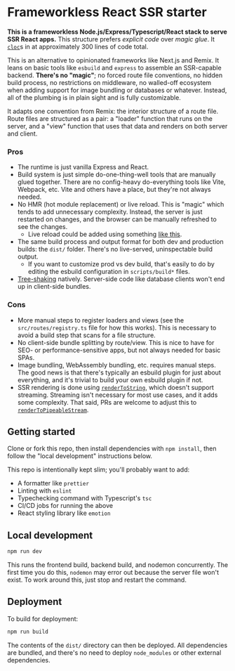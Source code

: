 # Frameworkless React SSR starter

**This is a frameworkless Node.js/Express/Typescript/React stack to serve SSR React apps.** This structure prefers _explicit code_ over _magic glue_. It [`cloc`](https://github.com/AlDanial/cloc)s in at approximately 300 lines of code total.

This is an alternative to opinionated frameworks like Next.js and Remix. It leans on basic tools like `esbuild` and `express` to assemble an SSR-capable backend. **There's no "magic"**; no forced route file conventions, no hidden build process, no restrictions on middleware, no walled-off ecosystem when adding support for image bundling or databases or whatever. Instead, all of the plumbing is in plain sight and is fully customizable.

It adapts one convention from Remix: the interior structure of a route file. Route files are structured as a pair: a "loader" function that runs on the server, and a "view" function that uses that data and renders on both server and client.

### Pros

* The runtime is just vanilla Express and React.
* Build system is just simple do-one-thing-well tools that are manually glued together. There are no config-heavy do-everything tools like Vite, Webpack, etc. Vite and others have a place, but they're not always needed.
* No HMR (hot module replacement) or live reload. This is "magic" which tends to add unnecessary complexity. Instead, the server is just restarted on changes, and the browser can be manually refreshed to see the changes.
  * Live reload could be added using something [like this](https://esbuild.github.io/api/#live-reload).
* The same build process and output format for both dev and production builds: the `dist/` folder. There's no live-served, uninspectable build output.
  * If you want to customize prod vs dev build, that's easily to do by editing the esbuild configuration in `scripts/build*` files.
* [Tree-shaking](https://esbuild.github.io/api/#tree-shaking-and-side-effects) natively. Server-side code like database clients won't end up in client-side bundles.

### Cons

* More manual steps to register loaders and views (see the `src/routes/registry.ts` file for how this works). This is necessary to avoid a build step that scans for a file structure.
* No client-side bundle splitting by route/view. This is nice to have for SEO- or performance-sensitive apps, but not always needed for basic SPAs.
* Image bundling, WebAssembly bundling, etc. requires manual steps. The good news is that there's typically an esbuild plugin for just about everything, and it's trivial to build your own esbuild plugin if not.
* SSR rendering is done using [`renderToString`](https://react.dev/reference/react-dom/server/renderToString), which doesn't support streaming. Streaming isn't necessary for most use cases, and it adds some complexity. That said, PRs are welcome to adjust this to [`renderToPipeableStream`](https://react.dev/reference/react-dom/server/renderToPipeableStream).

## Getting started

Clone or fork this repo, then install dependencies with `npm install`, then follow the "local development" instructions below.

This repo is intentionally kept slim; you'll probably want to add:

* A formatter like `prettier`
* Linting with `eslint`
* Typechecking command with Typescript's `tsc`
* CI/CD jobs for running the above
* React styling library like `emotion`

## Local development

```sh
npm run dev
```

This runs the frontend build, backend build, and nodemon concurrently. The first time you do this, `nodemon` may error out because the server file won't exist. To work around this, just stop and restart the command.

## Deployment

To build for deployment:
```sh
npm run build
```

The contents of the `dist/` directory can then be deployed. All dependencies are bundled, and there's no need to deploy `node_modules` or other external dependencies.
